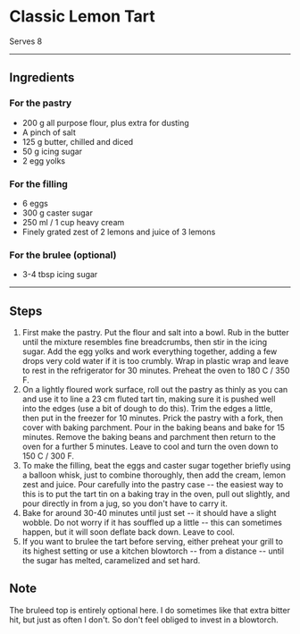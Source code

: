 # Classic Lemon Tart

Serves 8

---

## Ingredients

### For the pastry
* 200 g all purpose flour, plus extra for dusting
* A pinch of salt
* 125 g butter, chilled and diced
* 50 g icing sugar
* 2 egg yolks

### For the filling
* 6 eggs
* 300 g caster sugar
* 250 ml / 1 cup heavy cream
* Finely grated zest of 2 lemons and juice of 3 lemons

### For the brulee (optional)
* 3-4 tbsp icing sugar

---

## Steps

1.  First make the pastry. Put the flour and salt into a bowl. Rub in the butter until the mixture resembles fine breadcrumbs, then stir in the icing sugar. Add the egg yolks and work everything together, adding a few drops very cold water if it is too crumbly. Wrap in plastic wrap and leave to rest in the refrigerator for 30 minutes. Preheat the oven to 180 C / 350 F.
2.  On a lightly floured work surface, roll out the pastry as thinly as you can and use it to line a 23 cm fluted tart tin, making sure it is pushed well into the edges (use a bit of dough to do this). Trim the edges a little, then put in the freezer for 10 minutes. Prick the pastry with a fork, then cover with baking parchment. Pour in the baking beans and bake for 15 minutes. Remove the baking beans and parchment then return to the oven for a further 5 minutes. Leave to cool and turn the oven down to 150 C / 300 F.
3.  To make the filling, beat the eggs and caster sugar together briefly using a balloon whisk, just to combine thoroughly, then add the cream, lemon zest and juice. Pour carefully into the pastry case -- the easiest way to this is to put the tart tin on a baking tray in the oven, pull out slightly, and pour directly in from a jug, so you don't have to carry it.
4.  Bake for around 30-40 minutes until just set -- it should have a slight wobble. Do not worry if it has souffled up a little -- this can sometimes happen, but it will soon deflate back down. Leave to cool.
5.  If you want to brulee the tart before serving, either preheat your grill to its highest setting or use a kitchen blowtorch -- from a distance -- until the sugar has melted, caramelized and set hard.

## Note
The bruleed top is entirely optional here. I do sometimes like that extra bitter hit, but just as often I don't. So don't feel obliged to invest in a blowtorch.